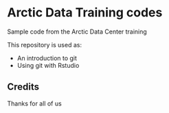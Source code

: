# Arctic Data Training codes
Sample code from the Arctic Data Center training

This repository is used as:

* An introduction to git
* Using git with Rstudio

## Credits 

Thanks for all of us
